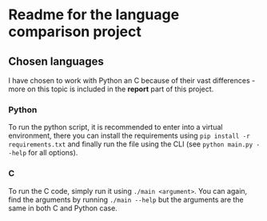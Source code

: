 # Readme for the language comparison project

## Chosen languages
I have chosen to work with Python an C because of their vast differences - more on this topic is included in the **report** part of this project.

### Python
To run the python script, it is recommended to enter into a virtual environment,
there you can install the requirements using ```pip install -r requirements.txt``` and finally run the file using the CLI (see ```python main.py --help``` for all options).

### C
To run the C code, simply run it using ```./main <argument>```. You can again, find the arguments by running ```./main --help``` but the arguments are the same in both C and Python case.
